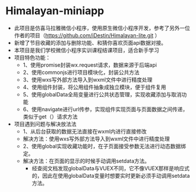# Himalayan-miniapp
* 此项目是仿喜马拉雅微信小程序，使用原生微信小程序开发，参考了另外一位作者的项目（https://github.com/iDestin/Himalayan-lite.git ）
* 新增了节目收藏的添加与删除功能、和猜你喜欢页面api数据对接。
* 本项目是我们学校微信小程序实训课程结课项目，适合新手学习
* 项目特色功能：
  * 1、使用promise封装wx.request请求，数据来源于后端api
  * 2、使用commonjs进行项目模块化，封装公共方法
  * 3、使用wxs写外部方法导入到wxml文件中进行精度处理
  * 4、使用组件封装，将公用组件抽象成独立模块，便于组件复用
  * 5、使用globalData全局变量进行公共状态管理，实现收藏添加与取消功能
  * 6、使用navigate进行url传参，实现组件实现页面与页面数据之间传递，类似于get（）请求方法
* 项目遇到问题与解决放法法
  * 1、从后台获取的数据无法直接在wxml内进行直接修改
  * 解决方法：使用wxs写外部方法导入到wxml文件中进行精度处理
  * 2、使用global实现收藏功能时，在子页面接受参数无法进行动态数据绑定。
  * 解决方法：在页面的显示的时候手动调用setdata方法。
     * 经查阅文档发现globalData与VUEX不同，它不像VUEX那样是响应式的，因此在使用globalData变量时想要实时更新必须手动调用setdata方法。
